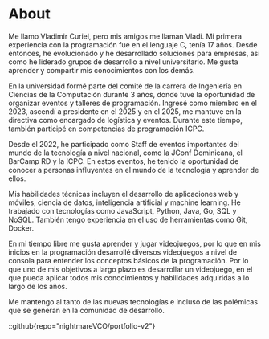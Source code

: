 # About
Me llamo Vladimir Curiel, pero mis amigos me llaman Vladi. Mi primera experiencia con la programación fue en el lenguaje C, tenía 17 años. Desde entonces, he evolucionado y he desarrollado soluciones para empresas, asi como he liderado grupos de desarrollo a nivel universitario. Me gusta aprender y compartir mis conocimientos con los demás.

En la universidad formé parte del comité de la carrera de Ingeniería en Ciencias de la Computación durante 3 años, donde tuve la oportunidad de organizar eventos y talleres de programación. Ingresé como miembro en el 2023, ascendí a presidente en el 2025 y en el 2025, me mantuve en la directiva como encargado de logística y eventos. Durante este tiempo, también participé en competencias de programación ICPC.

Desde el 2022, he participado como Staff de eventos importantes del mundo de la tecnología a nivel nacional, como la JConf Dominicana, el BarCamp RD y la ICPC. En estos eventos, he tenido la oportunidad de conocer a personas influyentes en el mundo de la tecnología y aprender de ellos.

Mis habilidades técnicas incluyen el desarrollo de aplicaciones web y móviles, ciencia de datos, inteligencia artificial y machine learning. He trabajado con tecnologías como JavaScript, Python, Java, Go, SQL y NoSQL. También tengo experiencia en el uso de herramientas como Git, Docker.

En mi tiempo libre me gusta aprender y jugar videojuegos, por lo que en mis inicios en la programación desarrollé diversos videojuegos a nivel de consola para entender los conceptos básicos de la programación. Por lo que uno de mis objetivos a largo plazo es desarrollar un videojuego, en el que pueda aplicar todos mis conocimientos y habilidades adquiridas a lo largo de los años.

Me mantengo al tanto de las nuevas tecnologías e incluso de las polémicas que se generan en la comunidad de desarrollo.

::github{repo="nightmareVCO/portfolio-v2"}
